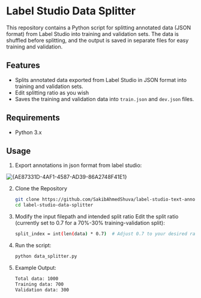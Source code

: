 # Label Studio Data Splitter

This repository contains a Python script for splitting annotated data (JSON format) from Label Studio into training and validation sets. The data is shuffled before splitting, and the output is saved in separate files for easy training and validation.

## Features

- Splits annotated data exported from Label Studio in  JSON format into training and validation sets.
- Edit splitting ratio as you wish
- Saves the training and validation data into `train.json` and `dev.json` files.

## Requirements

- Python 3.x

## Usage

1. Export annotations in json format from label studio:

![{AE87331D-4AF1-4587-AD39-86A2748F41E1}](https://github.com/user-attachments/assets/008faf75-d7b9-4fe1-a227-0f88485f5b07)


2. Clone the Repository

   ```bash
   git clone https://github.com/SakibAhmedShuva/label-studio-text-annotation-data-splitter.git
   cd label-studio-data-splitter

3. Modify the input filepath and intended split ratio
Edit the split ratio (currently set to 0.7 for a 70%-30% training-validation split):
  
   ```bash
   split_index = int(len(data) * 0.7)  # Adjust 0.7 to your desired ratio

4. Run the script:
   ```bash
   python data_splitter.py

5. Example Output:
   ```bash
   Total data: 1000
   Training data: 700
   Validation data: 300
